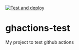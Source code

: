 [![Test and deploy](https://github.com/cnavasdeveloper/ghactions-test/actions/workflows/main.yml/badge.svg)](https://github.com/cnavasdeveloper/ghactions-test/actions/workflows/main.yml)

# ghactions-test
My project to test github actions
